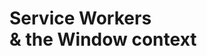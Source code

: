 <!-- .slide: class="transition-white fire-bg-blue fire-specific-slide" data-background="css/theme/legacy/images/background_blue.png" -->

# Service Workers<br>& the Window context
